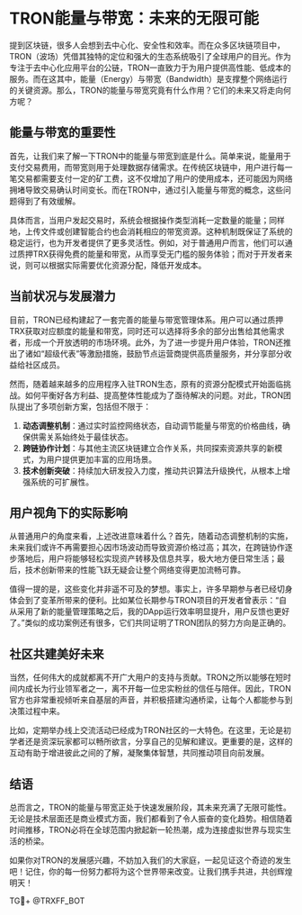 # TRON能量与带宽：未来的无限可能

提到区块链，很多人会想到去中心化、安全性和效率。而在众多区块链项目中，TRON（波场）凭借其独特的定位和强大的生态系统吸引了全球用户的目光。作为专注于去中心化应用平台的公链，TRON一直致力于为用户提供高性能、低成本的服务。而在这其中，能量（Energy）与带宽（Bandwidth）是支撑整个网络运行的关键资源。那么，TRON的能量与带宽究竟有什么作用？它们的未来又将走向何方呢？

## 能量与带宽的重要性

首先，让我们来了解一下TRON中的能量与带宽到底是什么。简单来说，能量用于支付交易费用，而带宽则用于处理数据存储需求。在传统区块链中，用户进行每一笔交易都需要支付一定的矿工费，这不仅增加了用户的使用成本，还可能因为网络拥堵导致交易确认时间变长。而在TRON中，通过引入能量与带宽的概念，这些问题得到了有效缓解。

具体而言，当用户发起交易时，系统会根据操作类型消耗一定数量的能量；同样地，上传文件或创建智能合约也会消耗相应的带宽资源。这种机制既保证了系统的稳定运行，也为开发者提供了更多灵活性。例如，对于普通用户而言，他们可以通过质押TRX获得免费的能量和带宽，从而享受无门槛的服务体验；而对于开发者来说，则可以根据实际需要优化资源分配，降低开发成本。

## 当前状况与发展潜力

目前，TRON已经构建起了一套完善的能量与带宽管理体系。用户可以通过质押TRX获取对应额度的能量和带宽，同时还可以选择将多余的部分出售给其他需求者，形成一个开放透明的市场环境。此外，为了进一步提升用户体验，TRON还推出了诸如“超级代表”等激励措施，鼓励节点运营商提供高质量服务，并分享部分收益给社区成员。

然而，随着越来越多的应用程序入驻TRON生态，原有的资源分配模式开始面临挑战。如何平衡好各方利益、提高整体性能成为了亟待解决的问题。对此，TRON团队提出了多项创新方案，包括但不限于：

1. **动态调整机制**：通过实时监控网络状态，自动调节能量与带宽的价格曲线，确保供需关系始终处于最佳状态。
2. **跨链协作计划**：与其他主流区块链建立合作关系，共同探索资源共享的新模式，为用户提供更加丰富的应用场景。
3. **技术创新突破**：持续加大研发投入力度，推动共识算法升级换代，从根本上增强系统的可扩展性。

## 用户视角下的实际影响

从普通用户的角度来看，上述改进意味着什么？首先，随着动态调整机制的实施，未来我们或许不再需要担心因市场波动而导致资源价格过高；其次，在跨链协作逐步落地后，用户将能够轻松实现资产转移及信息共享，极大地方便日常生活；最后，技术创新带来的性能飞跃无疑会让整个网络变得更加流畅可靠。

值得一提的是，这些变化并非遥不可及的梦想。事实上，许多早期参与者已经切身体会到了变革所带来的便利。比如某位长期参与TRON项目的开发者曾表示：“自从采用了新的能量管理策略之后，我的DApp运行效率明显提升，用户反馈也更好了。”类似的成功案例还有很多，它们共同证明了TRON团队的努力方向是正确的。

## 社区共建美好未来

当然，任何伟大的成就都离不开广大用户的支持与贡献。TRON之所以能够在短时间内成长为行业领军者之一，离不开每一位忠实粉丝的信任与陪伴。因此，TRON官方也非常重视倾听来自基层的声音，并积极搭建沟通桥梁，让每个人都能参与到决策过程中来。

比如，定期举办线上交流活动已经成为TRON社区的一大特色。在这里，无论是初学者还是资深玩家都可以畅所欲言，分享自己的见解和建议。更重要的是，这样的互动有助于增进彼此之间的了解，凝聚集体智慧，共同推动项目向前发展。

## 结语

总而言之，TRON的能量与带宽正处于快速发展阶段，其未来充满了无限可能性。无论是技术层面还是商业模式方面，我们都看到了令人振奋的变化趋势。相信随着时间推移，TRON必将在全球范围内掀起新一轮热潮，成为连接虚拟世界与现实生活的桥梁。

如果你对TRON的发展感兴趣，不妨加入我们的大家庭，一起见证这个奇迹的发生吧！记住，你的每一份努力都将为这个世界带来改变。让我们携手共进，共创辉煌明天！

TG💪+ @TRXFF_BOT